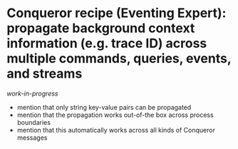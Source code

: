 # Conqueror recipe (Eventing Expert): propagate background context information (e.g. trace ID) across multiple commands, queries, events, and streams

_work-in-progress_

- mention that only string key-value pairs can be propagated
- mention that the propagation works out-of-the box across process boundaries
- mention that this automatically works across all kinds of Conqueror messages
